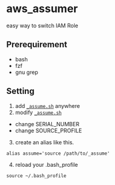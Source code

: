 # aws_assumer
easy way to switch IAM Role

## Prerequirement
- bash
- fzf
- gnu grep

## Setting
1. add [`_assume.sh`](/assume.sh) anywhere
2. modify [`_assume.sh`](/assume.sh)
  - change SERIAL_NUMBER
  - change SOURCE_PROFILE

3. create an alias like this.
  ```
  alias assume='source /path/to/_assume'
  ```
4. reload your .bash_profile
  ```
  source ~/.bash_profile
  ```
